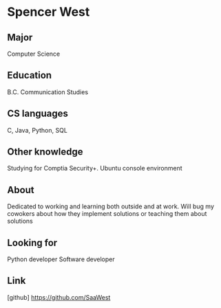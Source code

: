 # Spencer West

## Major
Computer Science

## Education
B.C. Communication Studies

## CS languages
C,
Java,
Python,
SQL

## Other knowledge
Studying for Comptia Security+. 
Ubuntu console environment

## About
Dedicated to working and learning both outside and at work. Will bug my cowokers about how they implement solutions or teaching them about solutions

## Looking for
Python developer
Software developer

## Link
[github] https://github.com/SaaWest

<!--
**SaaWest/SaaWest** is a ✨ _special_ ✨ repository because its `README.md` (this file) appears on your GitHub profile.

Here are some ideas to get you started:

- 🔭 I’m currently working on ...
- 🌱 I’m currently learning ...
- 👯 I’m looking to collaborate on ...
- 🤔 I’m looking for help with ...
- 💬 Ask me about ...
- 📫 How to reach me: ...
- 😄 Pronouns: ...
- ⚡ Fun fact: ...
-->
